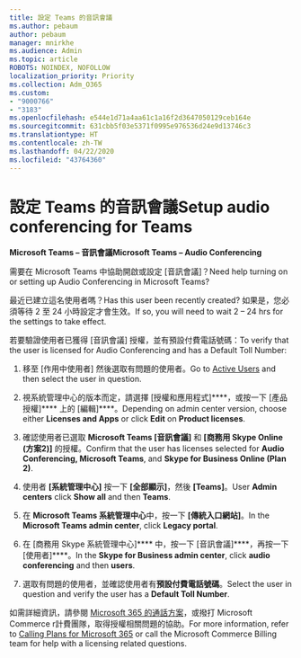 ```yaml
---
title: 設定 Teams 的音訊會議
ms.author: pebaum
author: pebaum
manager: mnirkhe
ms.audience: Admin
ms.topic: article
ROBOTS: NOINDEX, NOFOLLOW
localization_priority: Priority
ms.collection: Adm_O365
ms.custom:
- "9000766"
- "3183"
ms.openlocfilehash: e544e1d71a4aa61c1a16f2d3647050129ceb164e
ms.sourcegitcommit: 631cbb5f03e5371f0995e976536d24e9d13746c3
ms.translationtype: HT
ms.contentlocale: zh-TW
ms.lasthandoff: 04/22/2020
ms.locfileid: "43764360"
---
```

# <a name="setup-audio-conferencing-for-teams"></a><span data-ttu-id="4c7e2-102">設定 Teams 的音訊會議</span><span class="sxs-lookup"><span data-stu-id="4c7e2-102">Setup audio conferencing for Teams</span></span>

<span data-ttu-id="4c7e2-103">**Microsoft Teams – 音訊會議**</span><span class="sxs-lookup"><span data-stu-id="4c7e2-103">**Microsoft Teams – Audio Conferencing**</span></span>

<span data-ttu-id="4c7e2-104">需要在 Microsoft Teams 中協助開啟或設定 [音訊會議]？</span><span class="sxs-lookup"><span data-stu-id="4c7e2-104">Need help turning on or setting up Audio Conferencing in Microsoft Teams?</span></span>

<span data-ttu-id="4c7e2-105">最近已建立這名使用者嗎？</span><span class="sxs-lookup"><span data-stu-id="4c7e2-105">Has this user been recently created?</span></span>  <span data-ttu-id="4c7e2-106">如果是，您必須等待 2 至 24 小時設定才會生效。</span><span class="sxs-lookup"><span data-stu-id="4c7e2-106">If so, you will need to wait 2 – 24 hrs for the settings to take effect.</span></span>

<span data-ttu-id="4c7e2-107">若要驗證使用者已獲得 [音訊會議] 授權，並有預設付費電話號碼：</span><span class="sxs-lookup"><span data-stu-id="4c7e2-107">To verify that the user is licensed for Audio Conferencing and has a Default Toll Number:</span></span>

1. <span data-ttu-id="4c7e2-108">移至 [作用中使用者][](https://admin.microsoft.com/Adminportal/Home?source=applauncher#/users) 然後選取有問題的使用者。</span><span class="sxs-lookup"><span data-stu-id="4c7e2-108">Go to [Active Users](https://admin.microsoft.com/Adminportal/Home?source=applauncher#/users) and then select the user in question.</span></span>

2. <span data-ttu-id="4c7e2-109">視系統管理中心的版本而定，請選擇 [授權和應用程式]\*\*\*\*，或按一下 [產品授權]\*\*\*\* 上的 [編輯]\*\*\*\*。</span><span class="sxs-lookup"><span data-stu-id="4c7e2-109">Depending on admin center version, choose either **Licenses and Apps** or click **Edit** on **Product licenses**.</span></span>

3. <span data-ttu-id="4c7e2-110">確認使用者已選取 **Microsoft Teams [音訊會議]** 和 **[商務用 Skype Online (方案2)]** 的授權。</span><span class="sxs-lookup"><span data-stu-id="4c7e2-110">Confirm that the user has licenses selected for **Audio Conferencing, Microsoft Teams**, and **Skype for Business Online (Plan 2)**.</span></span>

4. <span data-ttu-id="4c7e2-111">使用者 **[系統管理中心]** 按一下 **[全部顯示]**，然後 **[Teams]**。</span><span class="sxs-lookup"><span data-stu-id="4c7e2-111">User **Admin centers** click **Show all** and then **Teams**.</span></span>

5. <span data-ttu-id="4c7e2-112">在 **Microsoft Teams 系統管理中心**中，按一下 **[傳統入口網站]**。</span><span class="sxs-lookup"><span data-stu-id="4c7e2-112">In the **Microsoft Teams admin center**, click **Legacy portal**.</span></span>

6. <span data-ttu-id="4c7e2-113">在 [商務用 Skype 系統管理中心]\*\*\*\* 中，按一下 [音訊會議]\*\*\*\*，再按一下 [使用者]\*\*\*\*。</span><span class="sxs-lookup"><span data-stu-id="4c7e2-113">In the **Skype for Business admin center**, click **audio conferencing** and then **users**.</span></span>

7. <span data-ttu-id="4c7e2-114">選取有問題的使用者，並確認使用者有**預設付費電話號碼**。</span><span class="sxs-lookup"><span data-stu-id="4c7e2-114">Select the user in question and verify the user has a **Default Toll Number**.</span></span>

<span data-ttu-id="4c7e2-115">如需詳細資訊，請參閱 [Microsoft 365 的通話方案](https://docs.microsoft.com/microsoftteams/calling-plans-for-office-365)，或撥打 Microsoft Commerce r計費團隊，取得授權相關問題的協助。</span><span class="sxs-lookup"><span data-stu-id="4c7e2-115">For more information, refer to [Calling Plans for Microsoft 365](https://docs.microsoft.com/microsoftteams/calling-plans-for-office-365) or call the Microsoft Commerce Billing team for help with a licensing related questions.</span></span>